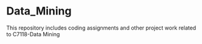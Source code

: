 # Data_Mining
This repository includes coding assignments and other project work related to C7118-Data Mining
